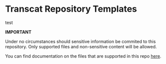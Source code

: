 # Transcat Repository Templates
test

**IMPORTANT**

Under no circumstances should sensitive information be commited to this repository. Only supported files and non-sensitive content will be allowed.

You can find documentation on the files that are supported in this repo [here](https://docs.github.com/en/free-pro-team@latest/github/building-a-strong-community/creating-a-default-community-health-file).
